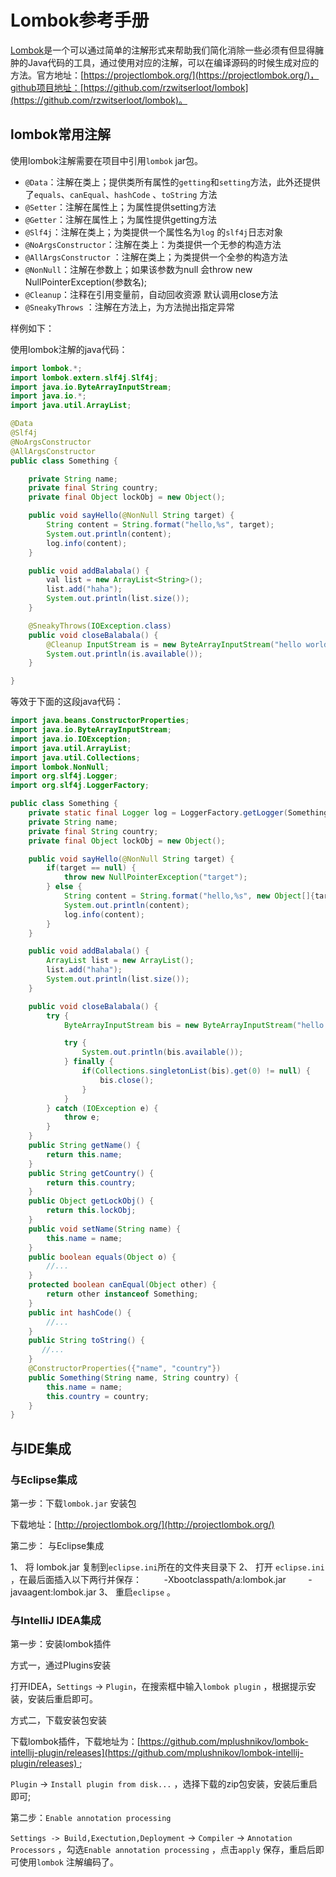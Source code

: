 # Lombok参考手册

[Lombok](https://projectlombok.org/)是一个可以通过简单的注解形式来帮助我们简化消除一些必须有但显得臃肿的Java代码的工具，通过使用对应的注解，可以在编译源码的时候生成对应的方法。官方地址：[https://projectlombok.org/](https://projectlombok.org/)，github项目地址：[https://github.com/rzwitserloot/lombok](https://github.com/rzwitserloot/lombok)。

## lombok常用注解

使用lombok注解需要在项目中引用`lombok` jar包。

- `@Data`：注解在类上；提供类所有属性的`getting`和`setting`方法，此外还提供了`equals`、`canEqual`、`hashCode` 、`toString` 方法
- `@Setter`：注解在属性上；为属性提供setting方法
- `@Getter`：注解在属性上；为属性提供getting方法
- `@Slf4j`：注解在类上；为类提供一个属性名为`log` 的`slf4j`日志对象
- `@NoArgsConstructor`：注解在类上：为类提供一个无参的构造方法
- `@AllArgsConstructor` ：注解在类上；为类提供一个全参的构造方法
- `@NonNull`：注解在参数上；如果该参数为null 会throw new NullPointerException(参数名);
- `@Cleanup`：注释在引用变量前，自动回收资源 默认调用close方法
- `@SneakyThrows` ：注解在方法上，为方法抛出指定异常

样例如下：

使用lombok注解的java代码：

```java
import lombok.*;
import lombok.extern.slf4j.Slf4j;
import java.io.ByteArrayInputStream;
import java.io.*;
import java.util.ArrayList;

@Data
@Slf4j
@NoArgsConstructor
@AllArgsConstructor
public class Something {

    private String name;
    private final String country;
    private final Object lockObj = new Object();

    public void sayHello(@NonNull String target) {
        String content = String.format("hello,%s", target);
        System.out.println(content);
        log.info(content);
    }

    public void addBalabala() {
        val list = new ArrayList<String>();
        list.add("haha");
        System.out.println(list.size());
    }

    @SneakyThrows(IOException.class)
    public void closeBalabala() {
        @Cleanup InputStream is = new ByteArrayInputStream("hello world".getBytes());
        System.out.println(is.available());
    }

}
```

等效于下面的这段java代码：

```java
import java.beans.ConstructorProperties;
import java.io.ByteArrayInputStream;
import java.io.IOException;
import java.util.ArrayList;
import java.util.Collections;
import lombok.NonNull;
import org.slf4j.Logger;
import org.slf4j.LoggerFactory;

public class Something {
    private static final Logger log = LoggerFactory.getLogger(Something.class);
    private String name;
    private final String country;
    private final Object lockObj = new Object();

    public void sayHello(@NonNull String target) {
        if(target == null) {
            throw new NullPointerException("target");
        } else {
            String content = String.format("hello,%s", new Object[]{target});
            System.out.println(content);
            log.info(content);
        }
    }

    public void addBalabala() {
        ArrayList list = new ArrayList();
        list.add("haha");
        System.out.println(list.size());
    }

    public void closeBalabala() {
        try {
            ByteArrayInputStream bis = new ByteArrayInputStream("hello world".getBytes());

            try {
                System.out.println(bis.available());
            } finally {
                if(Collections.singletonList(bis).get(0) != null) {
                    bis.close();
                }
            }
        } catch (IOException e) {
            throw e;
        }
    }
    public String getName() {
        return this.name;
    }
    public String getCountry() {
        return this.country;
    }
    public Object getLockObj() {
        return this.lockObj;
    }
    public void setName(String name) {
        this.name = name;
    }
    public boolean equals(Object o) {
        //...
    }
    protected boolean canEqual(Object other) {
        return other instanceof Something;
    }
    public int hashCode() {
        //...
    }
    public String toString() {
       //...
    }
    @ConstructorProperties({"name", "country"})
    public Something(String name, String country) {
        this.name = name;
        this.country = country;
    }
}
```

## 与IDE集成

### 与Eclipse集成

第一步：下载`lombok.jar` 安装包

 下载地址：[http://projectlombok.org/](http://projectlombok.org/)

第二步： 与Eclipse集成

1、 将 lombok.jar 复制到`eclipse.ini`所在的文件夹目录下
2、 打开 `eclipse.ini` ，在最后面插入以下两行并保存：
           -Xbootclasspath/a:lombok.jar
           -javaagent:lombok.jar
3、 重启`eclipse` 。

### 与IntelliJ IDEA集成

第一步：安装lombok插件

方式一，通过Plugins安装

打开IDEA，`Settings`  ->  `Plugin`，在搜索框中输入`lombok plugin` ，根据提示安装，安装后重启即可。

方式二，下载安装包安装

下载lombok插件，下载地址为：[https://github.com/mplushnikov/lombok-intellij-plugin/releases](https://github.com/mplushnikov/lombok-intellij-plugin/releases) ;

`Plugin` -> `Install plugin from disk...` ，选择下载的zip包安装，安装后重启即可;

第二步：`Enable annotation processing`

`Settings -> Build,Exectution,Deployment` -> `Compiler` -> `Annotation Processors` ，勾选`Enable annotation processing` ，点击`apply` 保存，重启后即可使用`lombok` 注解编码了。
